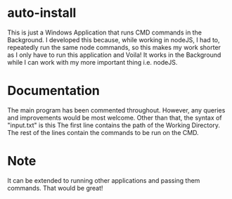 auto-install
============

This is just a Windows Application that runs CMD commands in the Background. I developed this because, while working in nodeJS, I had to, repeatedly run the same node commands, so this makes my work shorter as I only have to run this application and Voila! It works in the Background while I can work with my more important thing i.e. nodeJS.

Documentation
=============

The main program has been commented throughout. However, any queries and improvements would be most welcome.
Other than that, the syntax of "input.txt" is this
The first line contains the path of the Working Directory.
The rest of the lines contain the commands to be run on the CMD.

Note
====

It can be extended to running other applications and passing them commands. That would be great!
